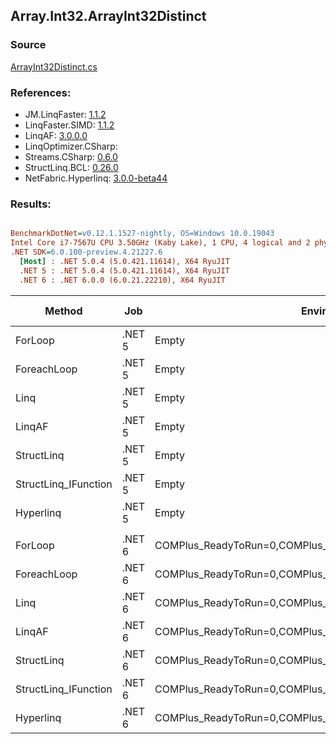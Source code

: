 ﻿## Array.Int32.ArrayInt32Distinct

### Source
[ArrayInt32Distinct.cs](../LinqBenchmarks/Array/Int32/ArrayInt32Distinct.cs)

### References:
- JM.LinqFaster: [1.1.2](https://www.nuget.org/packages/JM.LinqFaster/1.1.2)
- LinqFaster.SIMD: [1.1.2](https://www.nuget.org/packages/LinqFaster.SIMD/1.0.3)
- LinqAF: [3.0.0.0](https://www.nuget.org/packages/LinqAF/3.0.0.0)
- LinqOptimizer.CSharp: [](https://www.nuget.org/packages/LinqOptimizer.CSharp/)
- Streams.CSharp: [0.6.0](https://www.nuget.org/packages/Streams.CSharp/0.6.0)
- StructLinq.BCL: [0.26.0](https://www.nuget.org/packages/StructLinq/0.26.0)
- NetFabric.Hyperlinq: [3.0.0-beta44](https://www.nuget.org/packages/NetFabric.Hyperlinq/3.0.0-beta44)

### Results:
``` ini

BenchmarkDotNet=v0.12.1.1527-nightly, OS=Windows 10.0.19043
Intel Core i7-7567U CPU 3.50GHz (Kaby Lake), 1 CPU, 4 logical and 2 physical cores
.NET SDK=6.0.100-preview.4.21227.6
  [Host] : .NET 5.0.4 (5.0.421.11614), X64 RyuJIT
  .NET 5 : .NET 5.0.4 (5.0.421.11614), X64 RyuJIT
  .NET 6 : .NET 6.0.0 (6.0.21.22210), X64 RyuJIT


```
|               Method |    Job |                                                   EnvironmentVariables |  Runtime | Duplicates | Count |     Mean |     Error |    StdDev | Ratio | RatioSD |  Gen 0 | Gen 1 | Gen 2 | Allocated |
|--------------------- |------- |----------------------------------------------------------------------- |--------- |----------- |------ |---------:|----------:|----------:|------:|--------:|-------:|------:|------:|----------:|
|              ForLoop | .NET 5 |                                                                  Empty | .NET 5.0 |          4 |   100 | 3.070 μs | 0.0186 μs | 0.0174 μs |  1.00 |    0.00 | 2.8687 |     - |     - |   6,008 B |
|          ForeachLoop | .NET 5 |                                                                  Empty | .NET 5.0 |          4 |   100 | 3.063 μs | 0.0148 μs | 0.0123 μs |  1.00 |    0.00 | 2.8687 |     - |     - |   6,008 B |
|                 Linq | .NET 5 |                                                                  Empty | .NET 5.0 |          4 |   100 | 6.609 μs | 0.0415 μs | 0.0346 μs |  2.15 |    0.02 | 2.0599 |     - |     - |   4,312 B |
|               LinqAF | .NET 5 |                                                                  Empty | .NET 5.0 |          4 |   100 | 8.400 μs | 0.0266 μs | 0.0222 μs |  2.74 |    0.01 | 5.9204 |     - |     - |  12,400 B |
|           StructLinq | .NET 5 |                                                                  Empty | .NET 5.0 |          4 |   100 | 3.370 μs | 0.0118 μs | 0.0110 μs |  1.10 |    0.01 | 0.0153 |     - |     - |      32 B |
| StructLinq_IFunction | .NET 5 |                                                                  Empty | .NET 5.0 |          4 |   100 | 3.727 μs | 0.0120 μs | 0.0113 μs |  1.21 |    0.01 |      - |     - |     - |         - |
|            Hyperlinq | .NET 5 |                                                                  Empty | .NET 5.0 |          4 |   100 | 3.487 μs | 0.0111 μs | 0.0098 μs |  1.14 |    0.01 |      - |     - |     - |         - |
|                      |        |                                                                        |          |            |       |          |           |           |       |         |        |       |       |           |
|              ForLoop | .NET 6 | COMPlus_ReadyToRun=0,COMPlus_TC_QuickJitForLoops=1,COMPlus_TieredPGO=1 | .NET 6.0 |          4 |   100 | 3.476 μs | 0.0185 μs | 0.0154 μs |  1.00 |    0.00 | 2.8648 |     - |     - |   6,000 B |
|          ForeachLoop | .NET 6 | COMPlus_ReadyToRun=0,COMPlus_TC_QuickJitForLoops=1,COMPlus_TieredPGO=1 | .NET 6.0 |          4 |   100 | 3.489 μs | 0.0175 μs | 0.0164 μs |  1.00 |    0.01 | 2.8648 |     - |     - |   6,000 B |
|                 Linq | .NET 6 | COMPlus_ReadyToRun=0,COMPlus_TC_QuickJitForLoops=1,COMPlus_TieredPGO=1 | .NET 6.0 |          4 |   100 | 4.196 μs | 0.0155 μs | 0.0137 μs |  1.21 |    0.01 | 2.8610 |     - |     - |   5,992 B |
|               LinqAF | .NET 6 | COMPlus_ReadyToRun=0,COMPlus_TC_QuickJitForLoops=1,COMPlus_TieredPGO=1 | .NET 6.0 |          4 |   100 | 8.044 μs | 0.1151 μs | 0.0961 μs |  2.31 |    0.03 | 5.9204 |     - |     - |  12,400 B |
|           StructLinq | .NET 6 | COMPlus_ReadyToRun=0,COMPlus_TC_QuickJitForLoops=1,COMPlus_TieredPGO=1 | .NET 6.0 |          4 |   100 | 3.338 μs | 0.0122 μs | 0.0114 μs |  0.96 |    0.01 | 0.0153 |     - |     - |      32 B |
| StructLinq_IFunction | .NET 6 | COMPlus_ReadyToRun=0,COMPlus_TC_QuickJitForLoops=1,COMPlus_TieredPGO=1 | .NET 6.0 |          4 |   100 | 3.520 μs | 0.0102 μs | 0.0095 μs |  1.01 |    0.01 |      - |     - |     - |         - |
|            Hyperlinq | .NET 6 | COMPlus_ReadyToRun=0,COMPlus_TC_QuickJitForLoops=1,COMPlus_TieredPGO=1 | .NET 6.0 |          4 |   100 | 3.532 μs | 0.0071 μs | 0.0059 μs |  1.02 |    0.00 |      - |     - |     - |         - |
